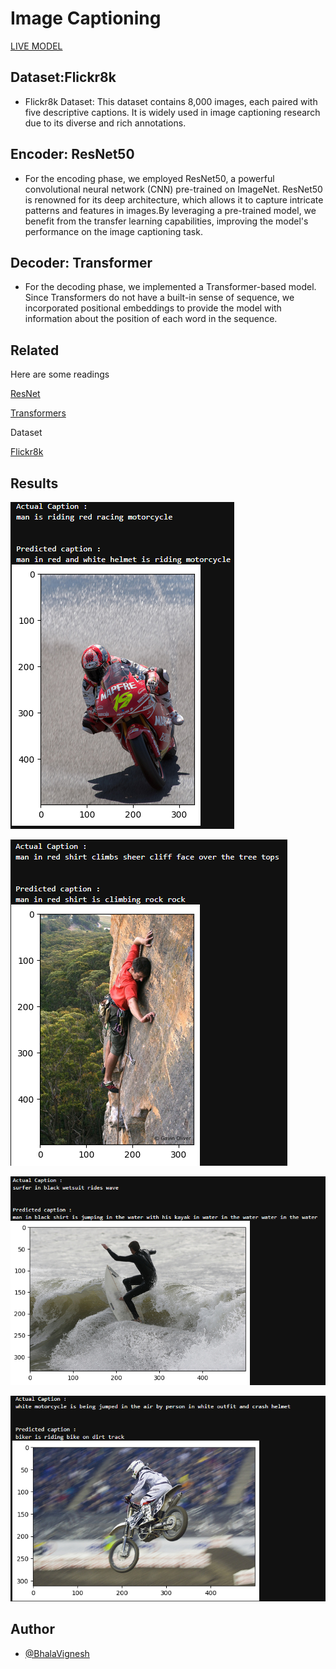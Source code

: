 
# Image Captioning 

[LIVE MODEL](https://huggingface.co/spaces/VictorGearhead/Image_Captioning)


## Dataset:Flickr8k

- Flickr8k Dataset: This dataset contains 8,000 images, each paired with five descriptive captions. It is widely used in image captioning research due to its diverse and rich annotations.

## Encoder: ResNet50

- For the encoding phase, we employed ResNet50, a powerful convolutional neural network (CNN) pre-trained on ImageNet. ResNet50 is renowned for its deep architecture, which allows it to capture intricate patterns and features in images.By leveraging a pre-trained model, we benefit from the transfer learning capabilities, improving the model's performance on the image captioning task.

## Decoder: Transformer

- For the decoding phase, we implemented a Transformer-based model. Since Transformers do not have a built-in sense of sequence, we incorporated positional embeddings to provide the model with information about the position of each word in the sequence.


## Related

Here are some readings

[ResNet](https://wandb.ai/mostafaibrahim17/ml-articles/reports/The-Basics-of-ResNet50---Vmlldzo2NDkwNDE2)

[Transformers](https://towardsdatascience.com/are-transformers-better-than-cnns-at-image-recognition-ced60ccc7c8)

Dataset

[Flickr8k](https://www.kaggle.com/datasets/adityajn105/flickr8k)

## Results

![Screenshot](https://github.com/victorgearhead/Image_Captioning/blob/main/SCs/Screenshot%202024-06-17%20155744.png)

![Screenshot](https://github.com/victorgearhead/Image_Captioning/blob/main/SCs/Screenshot%202024-06-17%20155805.png)

![Screenshot](https://github.com/victorgearhead/Image_Captioning/blob/main/SCs/Screenshot%202024-06-17%20155814.png)

![Screenshot](https://github.com/victorgearhead/Image_Captioning/blob/main/SCs/Screenshot%202024-06-17%20155821.png)



## Author

- [@BhalaVignesh](https://github.com/victorgearhead)

